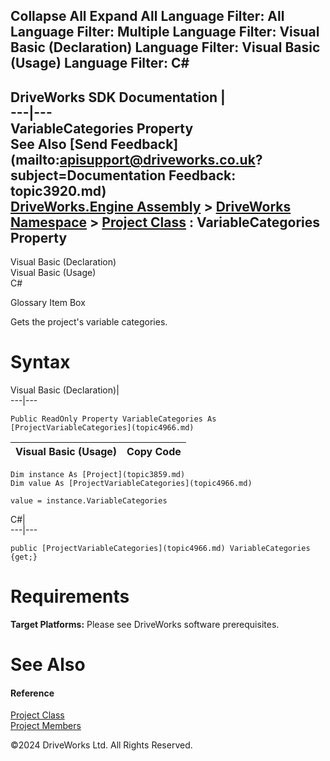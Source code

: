        

 Collapse All Expand All  Language Filter: All  Language Filter: Multiple  Language Filter: Visual Basic (Declaration) Language Filter: Visual Basic (Usage) Language Filter: C#  
---  
DriveWorks SDK Documentation  |   
---|---  
VariableCategories Property   
See Also [Send Feedback](mailto:apisupport@driveworks.co.uk?subject=Documentation Feedback: topic3920.md)  
[DriveWorks.Engine Assembly](topic2156.md) > [DriveWorks Namespace](topic2159.md) > [Project Class](topic3859.md) : VariableCategories Property  
---  
  
Visual Basic (Declaration)    
Visual Basic (Usage)    
C# 

Glossary Item Box

Gets the project's variable categories. 

# Syntax

Visual Basic (Declaration)|   
---|---  
      
    
    Public ReadOnly Property VariableCategories As [ProjectVariableCategories](topic4966.md)  
  
Visual Basic (Usage)| Copy Code  
---|---  
      
    
    Dim instance As [Project](topic3859.md)
    Dim value As [ProjectVariableCategories](topic4966.md)
     
    value = instance.VariableCategories  
  
C#|   
---|---  
      
    
    public [ProjectVariableCategories](topic4966.md) VariableCategories {get;}  
  
# Requirements

**Target Platforms:** Please see DriveWorks software prerequisites.

# See Also

#### Reference

[Project Class](topic3859.md)   
[Project Members](topic3860.md)

©2024 DriveWorks Ltd. All Rights Reserved.
